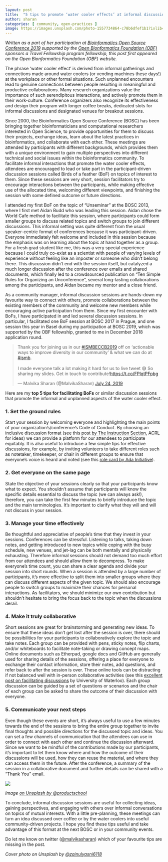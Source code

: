 ```yaml
---
layout: post
title:  "5 tips to promote ‘water cooler effects’ at informal discussion sessions"
author: sharan
categories: [ community, open-practices ]
image: https://images.unsplash.com/photo-1557734864-c78b6dfef1b1?ixlib=rb-1.2.1&ixid=eyJhcHBfaWQiOjEyMDd9&auto=format&fit=crop&w=2091&q=80
---
```


*Written as a part of her participation at [Bioinformatics Open Source Conference 2019](https://www.open-bio.org/events/bosc/)
supported by the [Open Bionformatics Foundation (OBF)](https://www.open-bio.org/) sponsors a Travel Fellowship program fellowship,
this post first appeared on the Open Bionformatics Foundation (OBF) website.*


The phrase ‘water cooler effect’ is derived from informal gatherings and connections made around water coolers (or vending machines these days!) at the workplace or other formal situations. Such unplanned encounters lead to genuine connections between people resulting in meaningful and productive collaborations. Many research organizations value the importance of such serendipitous interactions, and actively promote them in their work-culture. Conference organizers also recognize its effectiveness and design their program with longer coffee breaks, dedicated slots for informal discussions and designated venues for breakout sessions.

Since 2000, the Bioinformatics Open Source Conference (BOSC) has been bringing together bioinformaticians and computational researchers interested in Open Science, to provide opportunities for them to discuss their projects, exchange ideas, learn about the latest practices in bioinformatics, and collaborate with each other. These meetings are attended by participants with different backgrounds, which provides them with a unique environment to gain multiple perspectives into different technical and social issues within the bioinformatics community. To facilitate informal interactions that promote the water cooler effects, attendees are encouraged to lead or take part in the participant-driven discussion sessions called Birds of a feather (BoF) on topics of interest to them. Since these sessions are very short, session facilitators try to encourage interactions between the participants, while making effective use of the allocated time, welcoming different viewpoints, and finishing the session with some defined outcome or future directions.

I attended my first BoF on the topic of “Unseminar” at the BOSC 2013, where I first met Aidan Budd who was leading this session. Aidan chose the World Cafe method to facilitate this session, where participants could form smaller groups to discuss related topics and switch groups to join different discussions. This informal setting was quite different from the usual speaker-centric format of conferences because it was participant-driven. Everyone immediately felt welcome and included in this session because the emphasis was on learning about the topic at hand together as a group. For a fresh grad student like me, this was a very special experience because I could truly co-exist as a scientist with people of varying levels of experience without feeling like an imposter or someone who didn’t belong there. This discussion didn’t end with the session itself, but catalyzed a much longer discussion after the conference over emails and shared documents, which finally led to a crowdsourced publication on “Ten Simple Rules for Organizing an Unconference”, several long-lasting collaborations among the participants, and Aidan became my mentor and a close friend.

As a community manager, informal discussion sessions are hands-down my favourite way to connect with others, promote collaborations between the existing members of the community and welcome new members while encouraging active participation from them. Since my first encounter with BoFs, I have participated in and led several discussion sessions. In particular, I facilitated one BoF session at BOSC 2017 in Prague, and one session this year in Basel during my participation at BOSC 2019, which was supported by the OBF fellowship, granted to me in December 2018 application round.

<blockquote class="twitter-tweet"><p lang="en" dir="ltr">Thank you for joining us in our <a href="https://twitter.com/hashtag/ISMBECCB2019">#ISMBECCB2019</a> off on ‘actionable ways to improve diversity in our community’ &amp; what we can do at <a href="https://twitter.com/hashtag/ismb">#ismb</a>. <br><br>I made everyone talk a lot making it hard for us to live tweet 😅 So sharing my slides. Get in touch to contribute!<a href="https://t.co/FPlqtPFpbg">https://t.co/FPlqtPFpbg</a></p>&mdash; Malvika Sharan (@MalvikaSharan) <a href="https://twitter.com/MalvikaSharan/status/1154006505584254976">July 24, 2019</a></blockquote> <script async src="https://platform.twitter.com/widgets.js" charset="utf-8"></script>

Here are my **top 5 tips for facilitating BoFs** or similar discussion sessions that promote the informal and unplanned aspects of the water cooler effect.

### 1. Set the ground rules

Start your session by welcoming everyone and highlighting the main points of your organization’s/conference’s Code of Conduct. By choosing an inclusive discussion format (see this post [by The Instruction Section](https://acrl.ala.org/IS/is-committees-2/committees-task-forces/discussion-group-steering/possible-discussion-format-options/), ACRL for ideas) we can provide a platform for our attendees to participate equitably. It is also useful to introduce a few simple tips for effective discussions, for example, by inviting volunteers to take different roles such as notetaker, timekeeper, or chair in different groups to ensure that everyone’s voice is heard and noted (see this [role card by Ada Initiative](https://files.adainitiative.org/wiki_binaries/role_cards.pdf)).

### 2. Get everyone on the same page

State the objective of your sessions clearly so that your participants know what to expect. You shouldn’t assume that participants will know the specific details essential to discuss the topic (we can always ask!), therefore, you can take the first few minutes to briefly introduce the topic and the main terminologies. It’s important to clarify what they will and will not discuss in your session.

### 3. Manage your time effectively

Be thoughtful and appreciative of people’s time that they invest in your sessions. Conferences can be stressful. Listening to talks, taking down notes, and getting introduced to new topics while coping with the busy schedule, new venues, and jet-lag can be both mentally and physically exhausting. Therefore informal sessions should not demand too much effort from our attendees and should allow them to decompress. To make everyone’s time count, you can share a clear agenda and divide your session into short rounds. When a session is attended by a large number of participants, it’s more effective to split them into smaller groups where they can discuss different aspects of the given topic. We should also encourage people to switch groups to maximize their chances for personal interactions. As facilitators, we should minimize our own contribution but shouldn’t hesitate to bring the focus back to the topic when the discussions derail.

### 4. Make it truly collaborative

Short sessions are great for brainstorming and generating new ideas. To ensure that these ideas don’t get lost after the session is over, there should be possibilities for your participants to collaboratively explore the topic and take notes. Each group can be provided with pens, sticky notes, flip charts, and/or whiteboards to facilitate note-taking or drawing concept maps. Online documents such as Etherpad, google docs and GitHub are generally used for sharing details of the sessions, offering a place for everyone to exchange their contact information, store their notes, add questions, and refer back to after the session is over. These online tools can be distracting if not balanced well with in-person collaborative activities (see this [excellent post on facilitating discussions](https://uwaterloo.ca/centre-for-teaching-excellence/teaching-resources/teaching-tips/alternatives-lecturing/discussions/facilitating-effective-discussions) by University of Waterloo). Each group discussion can be guided by a set of questions or scenarios and the chair of each group can be asked to share the outcome of their discussion with everyone.

### 5. Communicate your next steps

Even though these events are short, it’s always useful to use a few minutes towards the end of the sessions to bring the entire group together to invite final thoughts and possible directions for the discussed topic and ideas. You can set a few channels of communication that the attendees can use in order to connect with each other and continue the discussion afterward. Since we want to be mindful of the contributions made by our participants, it’s important to let them know where and how the outcome of their discussions will be used, how they can reuse the material, and where they can access them in the future. After the conference, a summary of the session in a collaborative document and further details can be shared with a “Thank You” email.

![](https://images.unsplash.com/photo-1563461661026-49631dd5d68e?ixlib=rb-1.2.1&ixid=eyJhcHBfaWQiOjEyMDd9&auto=format&fit=crop&w=1650&q=80)

*Image [on Unsplash by @productschool](https://unsplash.com/photos/5H0p6JPUHbI)*

To conclude, informal discussion sessions are useful for collecting ideas, gaining perspectives, and engaging with others over informal conversations on topics of mutual interests. With a little pre-planning, these meetings can turn an idea discussed over coffee or by the water coolers into useful community-driven projects. I hope you find these tips useful and take advantage of this format at the next BOSC or in your community events.

Do let me know on twitter ([@malvikasharan](https://twitter.com/MalvikaSharan)) which of your favourite tips are missing in the post.

*Cover photo on Unsplash by [@zainulyasni6118](https://unsplash.com/photos/QiIxg_q2vh0)*
